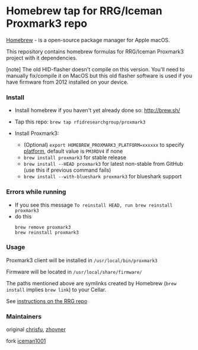 Homebrew tap for RRG/Iceman Proxmark3 repo
=========================================

[Homebrew](http://brew.sh) - is a open-source package manager for Apple macOS.

This repository contains homebrew formulas for RRG/Iceman Proxmark3 project with it dependencies.

[note]
The old HID-flasher doesn't compile on this version. You'll need to manually fix/compile it on MacOS but this old flasher software is used if you have firmware from 2012 installed on your device.  

### Install

- Install homebrew if you haven't yet already done so: http://brew.sh/

- Tap this repo: `brew tap rfidresearchgroup/proxmark3`

- Install Proxmark3:
  - (Optional) `export HOMEBREW_PROXMARK3_PLATFORM=xxxxxx` to specify [platform](https://github.com/RfidResearchGroup/proxmark3/blob/master/doc/md/Use_of_Proxmark/4_Advanced-compilation-parameters.md#platform), default value is `PM3RDV4` if none
  - `brew install proxmark3` for stable release 
  - `brew install --HEAD proxmark3` for latest non-stable from GitHub (use this if previous command fails)
  - `brew install --with-blueshark proxmark3` for blueshark support

### Errors while running

- If you see this message 
    `To reinstall HEAD, run brew reinstall proxmark3`
- do this
   ```
   brew remove proxmark3
   brew reinstall proxmark3
   ```

	 
### Usage

Proxmark3 client will be installed in 
`/usr/local/bin/proxmark3`  

Firmware will be located in 
`/usr/local/share/firmware/`  

The paths mentioned above are symlinks created by Homebrew (`brew install` implies `brew link`) to your Cellar.

See [instructions on the RRG repo](https://github.com/RfidResearchGroup/proxmark3/blob/master/doc/md/Installation_Instructions/Mac-OS-X-Homebrew-Installation-Instructions.md#flash-the-bootrom--fullimage)

### Maintainers

original [chrisfu](https://github.com/chrisfu/homebrew-tap), [zhovner](https://github.com/zhovner)

fork [iceman1001](https://github.com/RfidResearchGroup/homebrew-proxmark3)
